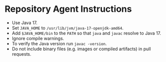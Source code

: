 # Repository Agent Instructions

- Use Java 17.
- Set `JAVA_HOME` to `/usr/lib/jvm/java-17-openjdk-amd64`.
- Add `$JAVA_HOME/bin` to the `PATH` so that `java` and `javac` resolve to Java 17.
- Ignore compile warnings.
- To verify the Java version run `javac -version`.
- Do not include binary files (e.g. images or compiled artifacts) in pull requests.

